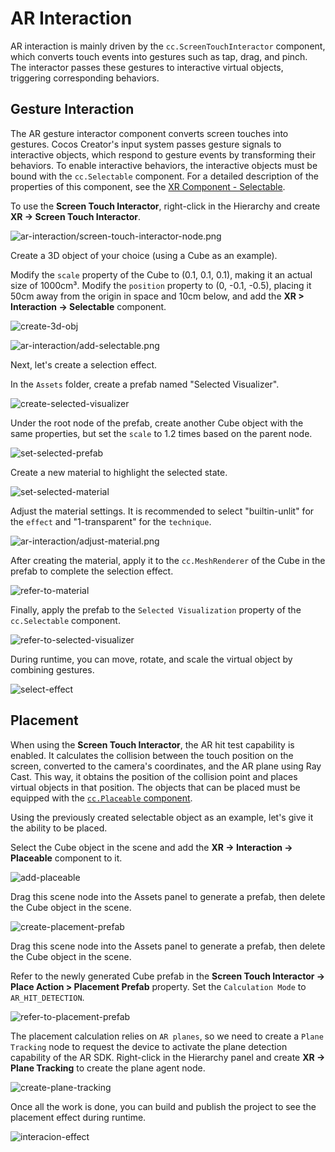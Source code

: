 # AR Interaction

AR interaction is mainly driven by the `cc.ScreenTouchInteractor` component, which converts touch events into gestures such as tap, drag, and pinch. The interactor passes these gestures to interactive virtual objects, triggering corresponding behaviors.

## Gesture Interaction

The AR gesture interactor component converts screen touches into gestures. Cocos Creator's input system passes gesture signals to interactive objects, which respond to gesture events by transforming their behaviors. To enable interactive behaviors, the interactive objects must be bound with the `cc.Selectable` component. For a detailed description of the properties of this component, see the [XR Component - Selectable](component.md#Selectable).

To use the **Screen Touch Interactor**, right-click in the Hierarchy and create **XR -> Screen Touch Interactor**.

![ar-interaction/screen-touch-interactor-node.png](ar-interaction/screen-touch-interactor-node.png)

Create a 3D object of your choice (using a Cube as an example).

Modify the `scale` property of the Cube to (0.1, 0.1, 0.1), making it an actual size of 1000cm³. Modify the `position` property to (0, -0.1, -0.5), placing it 50cm away from the origin in space and 10cm below, and add the **XR > Interaction -> Selectable** component.

![create-3d-obj](ar-interaction/create-3d-obj.png)

![ar-interaction/add-selectable.png](ar-interaction/add-selectable.png)

Next, let's create a selection effect.

In the `Assets` folder, create a prefab named "Selected Visualizer".

![create-selected-visualizer](ar-interaction/create-selected-visualizer.png)

Under the root node of the prefab, create another Cube object with the same properties, but set the `scale` to 1.2 times based on the parent node.

![set-selected-prefab](ar-interaction/set-selected-prefab.png)

Create a new material to highlight the selected state.

![set-selected-material](ar-interaction/set-selected-material.png)

Adjust the material settings. It is recommended to select "builtin-unlit" for the `effect` and "1-transparent" for the `technique`.

![ar-interaction/adjust-material.png](ar-interaction/adjust-material.png)

After creating the material, apply it to the `cc.MeshRenderer` of the Cube in the prefab to complete the selection effect.

![refer-to-material](ar-interaction/refer-to-material.png)

Finally, apply the prefab to the `Selected Visualization` property of the `cc.Selectable` component.

![refer-to-selected-visualizer](ar-interaction/refer-to-selected-visualizer.png)

During runtime, you can move, rotate, and scale the virtual object by combining gestures.

![select-effect](ar-interaction/select-effect.png)

## Placement

When using the **Screen Touch Interactor**, the AR hit test capability is enabled. It calculates the collision between the touch position on the screen, converted to the camera's coordinates, and the AR plane using Ray Cast. This way, it obtains the position of the collision point and places virtual objects in that position. The objects that can be placed must be equipped with the [`cc.Placeable` component](component.md#Placeable).

Using the previously created selectable object as an example, let's give it the ability to be placed.

Select the Cube object in the scene and add the **XR -> Interaction -> Placeable** component to it.

![add-placeable](ar-interaction/add-placeable.png)

Drag this scene node into the Assets panel to generate a prefab, then delete the Cube object in the scene.

![create-placement-prefab](ar-interaction/create-placement-prefab.png)

Drag this scene node into the Assets panel to generate a prefab, then delete the Cube object in the scene.

Refer to the newly generated Cube prefab in the **Screen Touch Interactor -> Place Action > Placement Prefab** property. Set the `Calculation Mode` to `AR_HIT_DETECTION`.

![refer-to-placement-prefab](ar-interaction/refer-to-placement-prefab.png)

The placement calculation relies on `AR planes`, so we need to create a `Plane Tracking` node to request the device to activate the plane detection capability of the AR SDK. Right-click in the Hierarchy panel and create **XR -> Plane Tracking** to create the plane agent node.

![create-plane-tracking](ar-interaction/create-plane-tracking.png)

Once all the work is done, you can build and publish the project to see the placement effect during runtime.

![interacion-effect](ar-interaction/interacion-effect.png)

